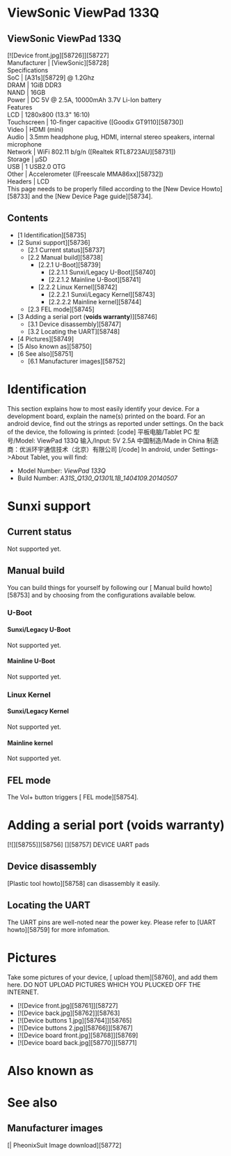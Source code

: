 # ViewSonic ViewPad 133Q
ViewSonic ViewPad 133Q  
---  
[![Device front.jpg][58726]][58727]  
Manufacturer |  [ViewSonic][58728]  
Specifications   
SoC |  [A31s][58729] @ 1.2Ghz   
DRAM |  1GiB DDR3   
NAND |  16GB   
Power |  DC 5V @ 2.5A, 10000mAh 3.7V Li-Ion battery   
Features   
LCD |  1280x800 (13.3" 16:10)   
Touchscreen |  10-finger capacitive ([Goodix GT9110][58730])   
Video |  HDMI (mini)   
Audio |  3.5mm headphone plug, HDMI, internal stereo speakers, internal microphone   
Network |  WiFi 802.11 b/g/n ([Realtek RTL8723AU][58731])   
Storage |  µSD   
USB |  1 USB2.0 OTG   
Other |  Accelerometer ([Freescale MMA86xx][58732])   
Headers |  LCD   
This page needs to be properly filled according to the [New Device Howto][58733] and the [New Device Page guide][58734].
  

## Contents
  * [1 Identification][58735]
  * [2 Sunxi support][58736]
    * [2.1 Current status][58737]
    * [2.2 Manual build][58738]
      * [2.2.1 U-Boot][58739]
        * [2.2.1.1 Sunxi/Legacy U-Boot][58740]
        * [2.2.1.2 Mainline U-Boot][58741]
      * [2.2.2 Linux Kernel][58742]
        * [2.2.2.1 Sunxi/Legacy Kernel][58743]
        * [2.2.2.2 Mainline kernel][58744]
    * [2.3 FEL mode][58745]
  * [3 Adding a serial port (**voids warranty**)][58746]
    * [3.1 Device disassembly][58747]
    * [3.2 Locating the UART][58748]
  * [4 Pictures][58749]
  * [5 Also known as][58750]
  * [6 See also][58751]
    * [6.1 Manufacturer images][58752]

# Identification
This section explains how to most easily identify your device. For a development board, explain the name(s) printed on the board. For an android device, find out the strings as reported under settings.
On the back of the device, the following is printed: 
[code] 
    平板电脑/Tablet PC
    型号/Model: ViewPad 133Q
    输入/Input: 5V 2.5A
    中国制造/Made in China
    制造商：优派环宇通信技术（北京）有限公司
[/code]
In android, under Settings->About Tablet, you will find: 
  * Model Number: _ViewPad 133Q_
  * Build Number: _A31S_Q130_Q1301L1B_1404109.20140507_

# Sunxi support
## Current status
Not supported yet. 
## Manual build
You can build things for yourself by following our [ Manual build howto][58753] and by choosing from the configurations available below. 
### U-Boot
#### Sunxi/Legacy U-Boot
Not supported yet. 
#### Mainline U-Boot
Not supported yet. 
### Linux Kernel
#### Sunxi/Legacy Kernel
Not supported yet. 
#### Mainline kernel
Not supported yet. 
## FEL mode
The Vol+ button triggers [ FEL mode][58754]. 
# Adding a serial port (**voids warranty**)
[![][58755]][58756]
[][58757]
DEVICE UART pads
## Device disassembly
[Plastic tool howto][58758] can disassembly it easily. 
## Locating the UART
The UART pins are well-noted near the power key. Please refer to [UART howto][58759] for more infomation. 
# Pictures
Take some pictures of your device, [ upload them][58760], and add them here. DO NOT UPLOAD PICTURES WHICH YOU PLUCKED OFF THE INTERNET.
  * [![Device front.jpg][58761]][58727]
  * [![Device back.jpg][58762]][58763]
  * [![Device buttons 1.jpg][58764]][58765]
  * [![Device buttons 2.jpg][58766]][58767]
  * [![Device board front.jpg][58768]][58769]
  * [![Device board back.jpg][58770]][58771]

# Also known as
# See also
## Manufacturer images
[| PheonixSuit Image download][58772]

